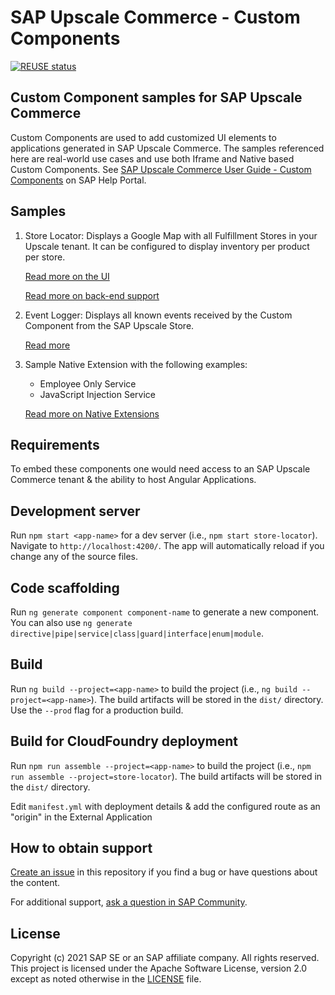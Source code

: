 # SAP Upscale Commerce - Custom Components

[![REUSE status](https://api.reuse.software/badge/github.com/SAP-samples/upscale-commerce-custom-component)](https://api.reuse.software/info/github.com/SAP-samples/upscale-commerce-custom-component)

## Custom Component samples for SAP Upscale Commerce

Custom Components are used to add customized UI elements to applications generated in SAP Upscale Commerce. The samples referenced here are real-world use cases and use both Iframe and Native based Custom Components. See [SAP Upscale Commerce User Guide - Custom Components](https://help.sap.com/viewer/0160c41e0de84b218d05bc1185213d1d/LATEST/en-US/f542f9dc2d744b28b471ca6f044d832c.html) on SAP Help Portal.

## Samples

1) Store Locator: Displays a Google Map with all Fulfillment Stores in your Upscale tenant. It can be configured to display inventory per product per store.

    [Read more on the UI](projects/store-locator/README.md)

    [Read more on back-end support](https://github.com/SAP-samples/upscale-commerce-external-application/tree/sample/store-locator-inventory-intermediary)
2) Event Logger: Displays all known events received by the Custom Component from the SAP Upscale Store. 

    [Read more](projects/event-logger/README.md)
3) Sample Native Extension with the following examples:
    - Employee Only Service
    - JavaScript Injection Service
    
    [Read more on Native Extensions](HOWTO.md)

## Requirements

To embed these components one would need access to an SAP Upscale Commerce tenant & the ability to host Angular Applications.

## Development server

Run `npm start <app-name>` for a dev server (i.e., `npm start store-locator`). Navigate to `http://localhost:4200/`. The app will automatically reload if you change any of the source files.

## Code scaffolding

Run `ng generate component component-name` to generate a new component. You can also use `ng generate directive|pipe|service|class|guard|interface|enum|module`.

## Build

Run `ng build --project=<app-name>` to build the project (i.e., `ng build --project=<app-name>`). The build artifacts will be stored in the `dist/` directory. Use the `--prod` flag for a production build.

## Build for CloudFoundry deployment

Run `npm run assemble --project=<app-name>` to build the project (i.e., `npm run assemble --project=store-locator`). The build artifacts will be stored in the `dist/` directory. 

Edit `manifest.yml` with deployment details & add the configured route as an "origin" in the External Application

## How to obtain support

[Create an issue](https://github.com/SAP-samples/<repository-name>/issues) in this repository if you find a bug or have questions about the content.
 
For additional support, [ask a question in SAP Community](https://answers.sap.com/questions/ask.html).

## License
Copyright (c) 2021 SAP SE or an SAP affiliate company. All rights reserved. This project is licensed under the Apache Software License, version 2.0 except as noted otherwise in the [LICENSE](LICENSES/Apache-2.0.txt) file.
